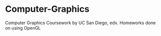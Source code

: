 # Computer-Graphics
Computer Graphics Coursework by UC San Diego, edx. Homeworks done on using OpenGL
